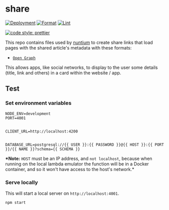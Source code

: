 # share

[![Deployment](https://github.com/nuntium-space/share/actions/workflows/cd.yml/badge.svg)](https://github.com/nuntium-space/share/actions/workflows/cd.yml)
[![Format](https://github.com/nuntium-space/share/actions/workflows/format.yml/badge.svg)](https://github.com/nuntium-space/share/actions/workflows/format.yml)
[![Lint](https://github.com/nuntium-space/share/actions/workflows/lint.yml/badge.svg)](https://github.com/nuntium-space/share/actions/workflows/lint.yml)

[![code style: prettier](https://img.shields.io/badge/code_style-prettier-ff69b4.svg)](https://github.com/prettier/prettier)

This repo contains files used by [nuntium][nuntium] to create share links that load pages with the shared article's metadata with these formats:

- [`Open Graph`][open-graph]

This allows apps, like social networks, to display to the user some details (title, link and others) in a card within the website / app.

## Test

### Set environment variables

```
NODE_ENV=development
PORT=4001


CLIENT_URL=http://localhost:4200


DATABASE_URL=postgresql://{{ USER }}:{{ PASSWORD }}@{{ HOST }}:{{ PORT }}/{{ NAME }}?schema={{ SCHEMA }}
```

**\*Note:** `HOST` must be an IP address, and `not localhost`, because when running on the local lambda emulator the function will be in a Docker container, and so it won't have access to the host's network.\*

### Serve locally

This will start a local server on `http://localhost:4001`.

```
npm start
```

[nuntium]: https://github.com/nuntium-space/nuntium
[open-graph]: https://ogp.me

